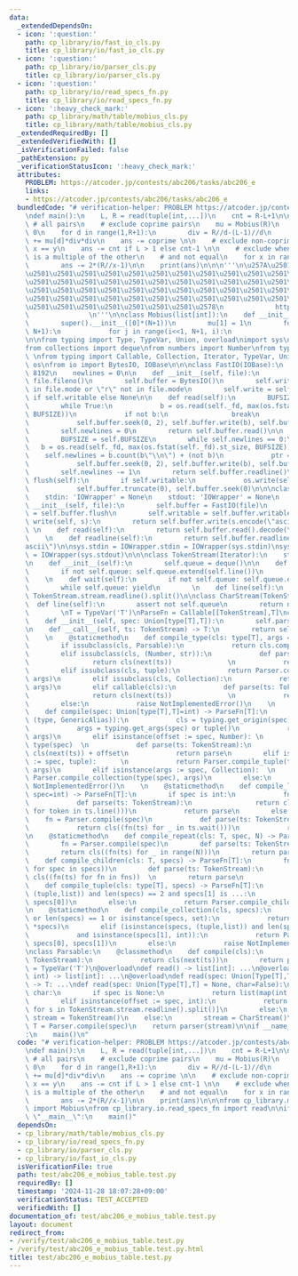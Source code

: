 ```yaml
---
data:
  _extendedDependsOn:
  - icon: ':question:'
    path: cp_library/io/fast_io_cls.py
    title: cp_library/io/fast_io_cls.py
  - icon: ':question:'
    path: cp_library/io/parser_cls.py
    title: cp_library/io/parser_cls.py
  - icon: ':question:'
    path: cp_library/io/read_specs_fn.py
    title: cp_library/io/read_specs_fn.py
  - icon: ':heavy_check_mark:'
    path: cp_library/math/table/mobius_cls.py
    title: cp_library/math/table/mobius_cls.py
  _extendedRequiredBy: []
  _extendedVerifiedWith: []
  _isVerificationFailed: false
  _pathExtension: py
  _verificationStatusIcon: ':heavy_check_mark:'
  attributes:
    PROBLEM: https://atcoder.jp/contests/abc206/tasks/abc206_e
    links:
    - https://atcoder.jp/contests/abc206/tasks/abc206_e
  bundledCode: "# verification-helper: PROBLEM https://atcoder.jp/contests/abc206/tasks/abc206_e\n\
    \ndef main():\n    L, R = read(tuple[int,...])\n    cnt = R-L+1\n\n    ans = cnt*cnt\
    \ # all pairs\n    # exclude coprime pairs\n    mu = Mobius(R)\n    coprime =\
    \ 0\n    for d in range(1,R+1):\n        div = R//d-(L-1)//d\n        coprime\
    \ += mu[d]*div*div\n    ans -= coprime \n\n    # exclude non-coprime pairs where\
    \ x == y\n    ans -= cnt if L > 1 else cnt-1 \n\n    # exclude when one number\
    \ is a multiple of the other\n    # and not equal\n    for x in range(max(2,L),R+1):\n\
    \        ans -= 2*(R//x-1)\n\n    print(ans)\n\n\n'''\n\u257A\u2501\u2501\u2501\
    \u2501\u2501\u2501\u2501\u2501\u2501\u2501\u2501\u2501\u2501\u2501\u2501\u2501\
    \u2501\u2501\u2501\u2501\u2501\u2501\u2501\u2501\u2501\u2501\u2501\u2501\u2501\
    \u2501\u2501\u2501\u2501\u2501\u2501\u2501\u2501\u2501\u2501\u2501\u2501\u2501\
    \u2501\u2501\u2501\u2501\u2501\u2501\u2501\u2501\u2501\u2501\u2501\u2501\u2501\
    \u2501\u2501\u2501\u2501\u2501\u2501\u2501\u2578\n             https://kobejean.github.io/cp-library\
    \               \n'''\n\nclass Mobius(list[int]):\n    def __init__(mu, N):\n\
    \        super().__init__([0]*(N+1))\n        mu[1] = 1\n        for i in range(1,\
    \ N+1):\n            for j in range(i<<1, N+1, i):\n                mu[j] -= mu[i]\n\
    \n\nfrom typing import Type, TypeVar, Union, overload\nimport sys\n\nimport typing\n\
    from collections import deque\nfrom numbers import Number\nfrom types import GenericAlias\
    \ \nfrom typing import Callable, Collection, Iterator, TypeVar, Union\nimport\
    \ os\nfrom io import BytesIO, IOBase\n\n\nclass FastIO(IOBase):\n    BUFSIZE =\
    \ 8192\n    newlines = 0\n\n    def __init__(self, file):\n        self._fd =\
    \ file.fileno()\n        self.buffer = BytesIO()\n        self.writable = \"x\"\
    \ in file.mode or \"r\" not in file.mode\n        self.write = self.buffer.write\
    \ if self.writable else None\n\n    def read(self):\n        BUFSIZE = self.BUFSIZE\n\
    \        while True:\n            b = os.read(self._fd, max(os.fstat(self._fd).st_size,\
    \ BUFSIZE))\n            if not b:\n                break\n            ptr = self.buffer.tell()\n\
    \            self.buffer.seek(0, 2), self.buffer.write(b), self.buffer.seek(ptr)\n\
    \        self.newlines = 0\n        return self.buffer.read()\n\n    def readline(self):\n\
    \        BUFSIZE = self.BUFSIZE\n        while self.newlines == 0:\n         \
    \   b = os.read(self._fd, max(os.fstat(self._fd).st_size, BUFSIZE))\n        \
    \    self.newlines = b.count(b\"\\n\") + (not b)\n            ptr = self.buffer.tell()\n\
    \            self.buffer.seek(0, 2), self.buffer.write(b), self.buffer.seek(ptr)\n\
    \        self.newlines -= 1\n        return self.buffer.readline()\n\n    def\
    \ flush(self):\n        if self.writable:\n            os.write(self._fd, self.buffer.getvalue())\n\
    \            self.buffer.truncate(0), self.buffer.seek(0)\n\n\nclass IOWrapper(IOBase):\n\
    \    stdin: 'IOWrapper' = None\n    stdout: 'IOWrapper' = None\n    \n    def\
    \ __init__(self, file):\n        self.buffer = FastIO(file)\n        self.flush\
    \ = self.buffer.flush\n        self.writable = self.buffer.writable\n\n    def\
    \ write(self, s):\n        return self.buffer.write(s.encode(\"ascii\"))\n   \
    \ \n    def read(self):\n        return self.buffer.read().decode(\"ascii\")\n\
    \    \n    def readline(self):\n        return self.buffer.readline().decode(\"\
    ascii\")\n\nsys.stdin = IOWrapper.stdin = IOWrapper(sys.stdin)\nsys.stdout = IOWrapper.stdout\
    \ = IOWrapper(sys.stdout)\n\n\nclass TokenStream(Iterator):\n    stream = IOWrapper.stdin\n\
    \n    def __init__(self):\n        self.queue = deque()\n\n    def __next__(self):\n\
    \        if not self.queue: self.queue.extend(self.line())\n        return self.queue.popleft()\n\
    \    \n    def wait(self):\n        if not self.queue: self.queue.extend(self.line())\n\
    \        while self.queue: yield\n        \n    def line(self):\n        return\
    \ TokenStream.stream.readline().split()\n\nclass CharStream(TokenStream):\n  \
    \  def line(self):\n        assert not self.queue\n        return next(TokenStream.stream).rstrip()\n\
    \        \nT = TypeVar('T')\nParseFn = Callable[[TokenStream],T]\nclass Parser:\n\
    \    def __init__(self, spec: Union[type[T],T]):\n        self.parse = Parser.compile(spec)\n\
    \n    def __call__(self, ts: TokenStream) -> T:\n        return self.parse(ts)\n\
    \    \n    @staticmethod\n    def compile_type(cls: type[T], args = ()) -> T:\n\
    \        if issubclass(cls, Parsable):\n            return cls.compile(*args)\n\
    \        elif issubclass(cls, (Number, str)):\n            def parse(ts: TokenStream):\n\
    \                return cls(next(ts))              \n            return parse\n\
    \        elif issubclass(cls, tuple):\n            return Parser.compile_tuple(cls,\
    \ args)\n        elif issubclass(cls, Collection):\n            return Parser.compile_collection(cls,\
    \ args)\n        elif callable(cls):\n            def parse(ts: TokenStream):\n\
    \                return cls(next(ts))              \n            return parse\n\
    \        else:\n            raise NotImplementedError()\n    \n    @staticmethod\n\
    \    def compile(spec: Union[type[T],T]=int) -> ParseFn[T]:\n        if isinstance(spec,\
    \ (type, GenericAlias)):\n            cls = typing.get_origin(spec) or spec\n\
    \            args = typing.get_args(spec) or tuple()\n            return Parser.compile_type(cls,\
    \ args)\n        elif isinstance(offset := spec, Number): \n            cls =\
    \ type(spec)  \n            def parse(ts: TokenStream):\n                return\
    \ cls(next(ts)) + offset\n            return parse\n        elif isinstance(args\
    \ := spec, tuple):      \n            return Parser.compile_tuple(type(spec),\
    \ args)\n        elif isinstance(args := spec, Collection):  \n            return\
    \ Parser.compile_collection(type(spec), args)\n        else:\n            raise\
    \ NotImplementedError()\n    \n    @staticmethod\n    def compile_line(cls: T,\
    \ spec=int) -> ParseFn[T]:\n        if spec is int:\n            fn = Parser.compile(spec)\n\
    \            def parse(ts: TokenStream):\n                return cls((int(token)\
    \ for token in ts.line()))\n            return parse\n        else:\n        \
    \    fn = Parser.compile(spec)\n            def parse(ts: TokenStream):\n    \
    \            return cls((fn(ts) for _ in ts.wait()))\n            return parse\n\
    \n    @staticmethod\n    def compile_repeat(cls: T, spec, N) -> ParseFn[T]:\n\
    \        fn = Parser.compile(spec)\n        def parse(ts: TokenStream):\n    \
    \        return cls((fn(ts) for _ in range(N)))\n        return parse\n\n    @staticmethod\n\
    \    def compile_children(cls: T, specs) -> ParseFn[T]:\n        fns = tuple((Parser.compile(spec)\
    \ for spec in specs))\n        def parse(ts: TokenStream):\n            return\
    \ cls((fn(ts) for fn in fns))  \n        return parse\n            \n    @staticmethod\n\
    \    def compile_tuple(cls: type[T], specs) -> ParseFn[T]:\n        if isinstance(specs,\
    \ (tuple,list)) and len(specs) == 2 and specs[1] is ...:\n            return Parser.compile_line(cls,\
    \ specs[0])\n        else:\n            return Parser.compile_children(cls, specs)\n\
    \n    @staticmethod\n    def compile_collection(cls, specs):\n        if not specs\
    \ or len(specs) == 1 or isinstance(specs, set):\n            return Parser.compile_line(cls,\
    \ *specs)\n        elif (isinstance(specs, (tuple,list)) and len(specs) == 2 \n\
    \            and isinstance(specs[1], int)):\n            return Parser.compile_repeat(cls,\
    \ specs[0], specs[1])\n        else:\n            raise NotImplementedError()\n\
    \nclass Parsable:\n    @classmethod\n    def compile(cls):\n        def parser(ts:\
    \ TokenStream):\n            return cls(next(ts))\n        return parser\n\nT\
    \ = TypeVar('T')\n@overload\ndef read() -> list[int]: ...\n@overload\ndef read(spec:\
    \ int) -> list[int]: ...\n@overload\ndef read(spec: Union[Type[T],T], char=False)\
    \ -> T: ...\ndef read(spec: Union[Type[T],T] = None, char=False):\n    if not\
    \ char:\n        if spec is None:\n            return list(map(int, TokenStream.stream.readline().split()))\n\
    \        elif isinstance(offset := spec, int):\n            return [int(s)+offset\
    \ for s in TokenStream.stream.readline().split()]\n        else:\n           \
    \ stream = TokenStream()\n    else:\n        stream = CharStream()\n    parser:\
    \ T = Parser.compile(spec)\n    return parser(stream)\n\nif __name__ == \"__main__\"\
    :\n    main()\n"
  code: "# verification-helper: PROBLEM https://atcoder.jp/contests/abc206/tasks/abc206_e\n\
    \ndef main():\n    L, R = read(tuple[int,...])\n    cnt = R-L+1\n\n    ans = cnt*cnt\
    \ # all pairs\n    # exclude coprime pairs\n    mu = Mobius(R)\n    coprime =\
    \ 0\n    for d in range(1,R+1):\n        div = R//d-(L-1)//d\n        coprime\
    \ += mu[d]*div*div\n    ans -= coprime \n\n    # exclude non-coprime pairs where\
    \ x == y\n    ans -= cnt if L > 1 else cnt-1 \n\n    # exclude when one number\
    \ is a multiple of the other\n    # and not equal\n    for x in range(max(2,L),R+1):\n\
    \        ans -= 2*(R//x-1)\n\n    print(ans)\n\n\nfrom cp_library.math.table.mobius_cls\
    \ import Mobius\nfrom cp_library.io.read_specs_fn import read\n\nif __name__ ==\
    \ \"__main__\":\n    main()"
  dependsOn:
  - cp_library/math/table/mobius_cls.py
  - cp_library/io/read_specs_fn.py
  - cp_library/io/parser_cls.py
  - cp_library/io/fast_io_cls.py
  isVerificationFile: true
  path: test/abc206_e_mobius_table.test.py
  requiredBy: []
  timestamp: '2024-11-28 18:07:28+09:00'
  verificationStatus: TEST_ACCEPTED
  verifiedWith: []
documentation_of: test/abc206_e_mobius_table.test.py
layout: document
redirect_from:
- /verify/test/abc206_e_mobius_table.test.py
- /verify/test/abc206_e_mobius_table.test.py.html
title: test/abc206_e_mobius_table.test.py
---
```

